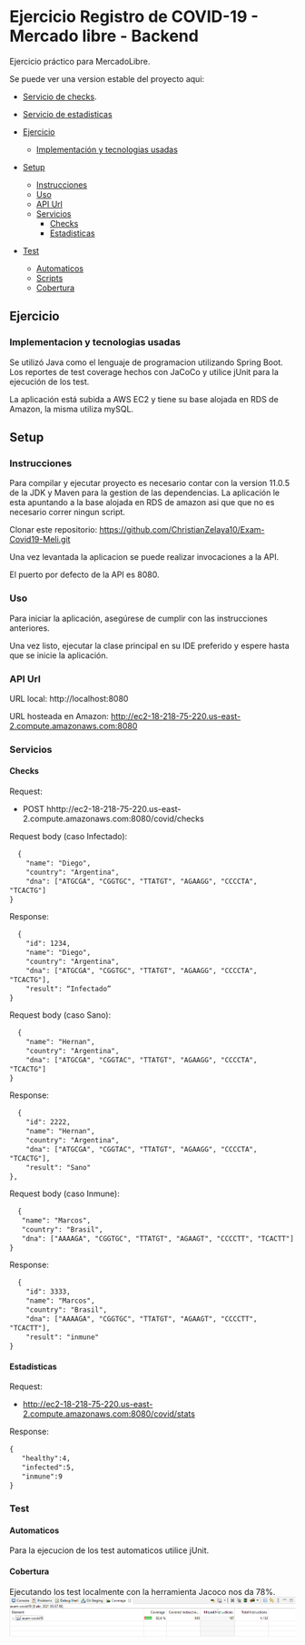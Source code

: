 # Ejercicio Registro de COVID-19 - Mercado libre - Backend

Ejercicio práctico para MercadoLibre. 

Se puede ver una version estable del proyecto aqui:

- [Servicio de checks](http://ec2-18-218-75-220.us-east-2.compute.amazonaws.com:8080/covid/checks).
- [Servicio de estadisticas](http://ec2-18-218-75-220.us-east-2.compute.amazonaws.com:8080/covid/stats)

- [Ejercicio](#ejercicio)
  - [Implementación y tecnologias usadas](#implementaci%C3%B3n-y-tecnologias-usadas)
- [Setup](#setup)
  - [Instrucciones](#instrucciones)
  - [Uso](#uso)
  - [API Url](#api)
  - [Servicios](#servicios)
    - [Checks](#checks)
    - [Estadisticas](#estadisticas)
- [Test](#test)
  - [Automaticos](#automaticos)
  - [Scripts](#scripts)
  - [Cobertura](#cobertura)

## Ejercicio


### Implementacion y tecnologias usadas

Se utilizó Java como el lenguaje de programacion utilizando Spring Boot. Los reportes de test coverage hechos con JaCoCo y utilice jUnit para la ejecución de los test.

La aplicación está subida a AWS EC2 y tiene su base alojada en RDS de Amazon, la misma utiliza mySQL.


## Setup

### Instrucciones
Para compilar y ejecutar proyecto es necesario contar con la version 11.0.5 de la JDK y Maven para la gestion de las dependencias.
La aplicación le esta apuntando a la base alojada en RDS de amazon asi que que no es necesario correr ningun script.

Clonar este repositorio: https://github.com/ChristianZelaya10/Exam-Covid19-Meli.git

Una vez levantada la aplicacion se puede realizar invocaciones a la API.

El puerto por defecto de la API es 8080.

### Uso

Para iniciar la aplicación, asegúrese de cumplir con las instrucciones anteriores. 

Una vez listo, ejecutar la clase principal en su IDE preferido y espere hasta que se inicie la aplicación.


### API Url

URL local: http://localhost:8080

URL hosteada en Amazon: http://ec2-18-218-75-220.us-east-2.compute.amazonaws.com:8080

### Servicios
#### Checks

Request: 
- POST hhttp://ec2-18-218-75-220.us-east-2.compute.amazonaws.com:8080/covid/checks

Request body (caso Infectado):

```
  {
    "name": "Diego",
    "country": "Argentina",
    "dna": ["ATGCGA", "CGGTGC", "TTATGT", "AGAAGG", "CCCCTA", "TCACTG"]
}
```

Response:

```
  {
    "id": 1234,
    "name": "Diego",
    "country": "Argentina",
    "dna": ["ATGCGA", "CGGTGC", "TTATGT", "AGAAGG", "CCCCTA", "TCACTG"],
    "result": “Infectado”
}
```
Request body (caso Sano):

```
  {
    "name": "Hernan",
    "country": "Argentina",
    "dna": ["ATGCGA", "CGGTAC", "TTATGT", "AGAAGG", "CCCCTA", "TCACTG"]
}
```

Response:

```
  {
    "id": 2222,
    "name": "Hernan",
    "country": "Argentina",
    "dna": ["ATGCGA", "CGGTAC", "TTATGT", "AGAAGG", "CCCCTA", "TCACTG"],
    "result": "Sano"
},

```
Request body (caso Inmune):

```
  {
   "name": "Marcos",
   "country": "Brasil",
   "dna": ["AAAAGA", "CGGTGC", "TTATGT", "AGAAGT", "CCCCTT", "TCACTT"]
}
```

Response:

```
  {
    "id": 3333,
    "name": "Marcos",
    "country": "Brasil",
    "dna": ["AAAAGA", "CGGTGC", "TTATGT", "AGAAGT", "CCCCTT", "TCACTT"],
    "result": "inmune"
}
```

#### Estadisticas

Request: 
- http://ec2-18-218-75-220.us-east-2.compute.amazonaws.com:8080/covid/stats

Response:

```
{
   "healthy":4,
   "infected":5,
   "inmune":9
}
```

### Test

#### Automaticos

Para la ejecucion de los test automaticos utilice jUnit.

#### Cobertura

Ejecutando los test localmente con la herramienta Jacoco nos da 78%.
![Aquí la descripción de la imagen por si no carga](https://github.com/ChristianZelaya10/Exam-Covid19-Meli/blob/master/exam-covid19/coverage.PNG)

